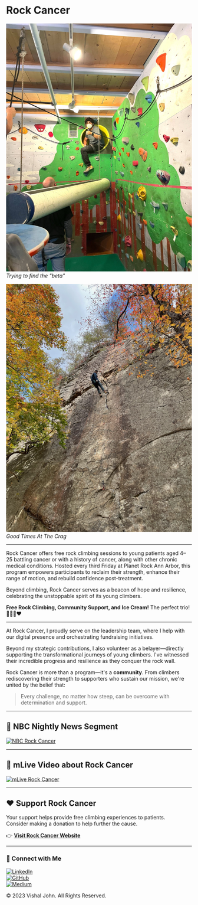 # Rock Cancer

![Trying to find the "beta"](vishalclimbing.JPG)
*Trying to find the "beta"*

![Good Times At The Crag](vishalclimbing2.JPG)
*Good Times At The Crag*

---

Rock Cancer offers free rock climbing sessions to young patients aged 4–25 battling cancer or with a history of cancer, along with other chronic medical conditions. Hosted every third Friday at Planet Rock Ann Arbor, this program empowers participants to reclaim their strength, enhance their range of motion, and rebuild confidence post-treatment.

Beyond climbing, Rock Cancer serves as a beacon of hope and resilience, celebrating the unstoppable spirit of its young climbers.

**Free Rock Climbing, Community Support, and Ice Cream!** The perfect trio! 🧗‍♀️🍦❤️

---

At Rock Cancer, I proudly serve on the leadership team, where I help with our digital presence and orchestrating fundraising initiatives.

Beyond my strategic contributions, I also volunteer as a belayer—directly supporting the transformational journeys of young climbers. I've witnessed their incredible progress and resilience as they conquer the rock wall.

Rock Cancer is more than a program—it's a **community**. From climbers rediscovering their strength to supporters who sustain our mission, we're united by the belief that:

> Every challenge, no matter how steep, can be overcome with determination and support.

---

## 🎥 NBC Nightly News Segment

[![NBC Rock Cancer](https://img.youtube.com/vi/Fm6UuC73A8Y/0.jpg)](https://www.youtube.com/watch?v=Fm6UuC73A8Y)

---

## 🎥 mLive Video about Rock Cancer

[![mLive Rock Cancer](https://img.youtube.com/vi/9H7bYEWGNCY/0.jpg)](https://www.youtube.com/watch?v=9H7bYEWGNCY)

---

## ❤️ Support Rock Cancer

Your support helps provide free climbing experiences to patients.  
Consider making a donation to help further the cause.

👉 [**Visit Rock Cancer Website**](https://www.rock-cancer.org/)

---

### 👤 Connect with Me

[![LinkedIn](https://img.shields.io/badge/LinkedIn-@vishaljjohn-blue)](https://www.linkedin.com/in/vishaljjohn/)  
[![GitHub](https://img.shields.io/badge/GitHub-@vishaljjohn-black)](https://github.com/vishaljjohn)  
[![Medium](https://img.shields.io/badge/Medium-@vishaljjohn-gray)](https://medium.com/@vishaljjohn)

© 2023 Vishal John. All Rights Reserved.
